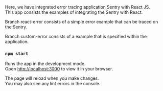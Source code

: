 
Here, we have integrated error tracing application Sentry with React JS. This app consists the examples of integrating the Sentry with React. 

Branch react-error consists of a simple error example that can be traced on the Sentry. 

Branch custom-error consists of a example that is specified within the application. 


### `npm start`

Runs the app in the development mode.\
Open [http://localhost:3000](http://localhost:3000) to view it in your browser.

The page will reload when you make changes.\
You may also see any lint errors in the console.



